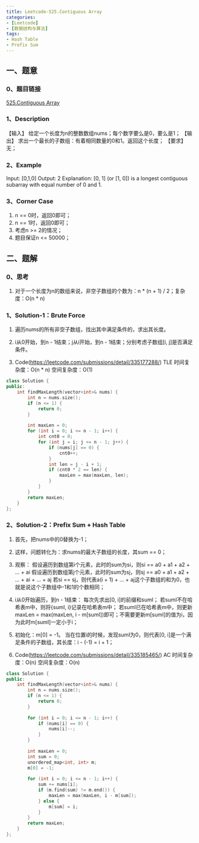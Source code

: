 ```yaml
---
title: Leetcode-525.Contiguous Array
categories: 
- [Leetcode]
- [数据结构与算法]
tags: 
- Hash Table
- Prefix Sum
---
```


## 一、题意

### 0、题目链接
[525.Contiguous Array](https://leetcode.com/problems/contiguous-array/)

### 1、Description
【输入】
给定一个长度为n的整数数组nums；每个数字要么是0，要么是1；
【输出】
求出一个最长的子数组：有着相同数量的0和1。返回这个长度；
【要求】
无；

### 2、Example
Input: [0,1,0]
Output: 2
Explanation: [0, 1] (or [1, 0]) is a longest contiguous subarray with equal number of 0 and 1.

<!-- more -->

### 3、Corner Case
1. n == 0时，返回0即可；
2. n == 1时，返回0即可；
3. 考虑n >= 2的情况；
4. 题目保证n <= 50000；

## 二、题解

### 0、思考
1. 对于一个长度为n的数组来说，非空子数组的个数为：n * (n + 1) / 2；复杂度：O(n * n)

### 1、Solution-1：Brute Force
1. 遍历nums的所有非空子数组，找出其中满足条件的，求出其长度。

2. i从0开始，到n - 1结束；j从i开始，到n - 1结束；分别考虑子数组[i, j]是否满足条件。

3. Code(https://leetcode.com/submissions/detail/335177288/)
TLE
时间复杂度：O(n * n)
空间复杂度：O(1)
```C++
class Solution {
public:
    int findMaxLength(vector<int>& nums) {
        int n = nums.size();
        if (n <= 1) {
            return 0;
        }
        
        int maxLen = 0;
        for (int i = 0; i <= n - 1; i++) {
            int cnt0 = 0;
            for (int j = i; j <= n - 1; j++) {
                if (nums[j] == 0) {
                    cnt0++;
                }
                int len = j - i + 1;
                if (cnt0 * 2 == len) {
                    maxLen = max(maxLen, len);
                }
            }
        }
        return maxLen;
    }
};
```

### 2、Solution-2：Prefix Sum + Hash Table
1. 首先，把nums中的0替换为-1；

2. 这样，问题转化为：求nums的最大子数组的长度，其sum == 0；

3. 观察：
假设遍历到数组第i个元素，此时的sum为si，则si == a0 + a1 + a2 + ... + ai
假设遍历到数组第j个元素，此时的sum为sj，则sj == a0 + a1 + a2 + ... + ai + ... + aj 
若si == sj，则代表a(i + 1) + ... + aj这个子数组的和为0，也就是说这个子数组中-1和1的个数相同；

4. i从0开始遍历，到n - 1结束：
每次先求出[0, i]的前缀和sumI；
若sumI不在哈希表m中，则将{sumI, i}记录在哈希表m中；
若sumI已在哈希表m中，则更新maxLen = max(maxLen, i - m[sumI])即可；不需要更新m[sumI]的值为i，因为此时m[sumI]一定小于i；

5. 初始化：m[0] = -1。
当在位置i的时候，发现sumI为0，则代表[0, i]是一个满足条件的子数组，其长度：i - (-1) = i + 1；

6. Code(https://leetcode.com/submissions/detail/335185465/)
AC
时间复杂度：O(n)
空间复杂度：O(n)
```C++
class Solution {
public:
    int findMaxLength(vector<int>& nums) {
        int n = nums.size();
        if (n <= 1) {
            return 0;
        }
        
        for (int i = 0; i <= n - 1; i++) {
            if (nums[i] == 0) {
                nums[i]--;
            }
        }
        
        int maxLen = 0;
        int sum = 0;
        unordered_map<int, int> m;
        m[0] = -1;
        
        for (int i = 0; i <= n - 1; i++) {
            sum += nums[i];
            if (m.find(sum) != m.end()) {
                maxLen = max(maxLen, i - m[sum]);
            } else {
                m[sum] = i;
            }
        }
        return maxLen;
    }
};
```